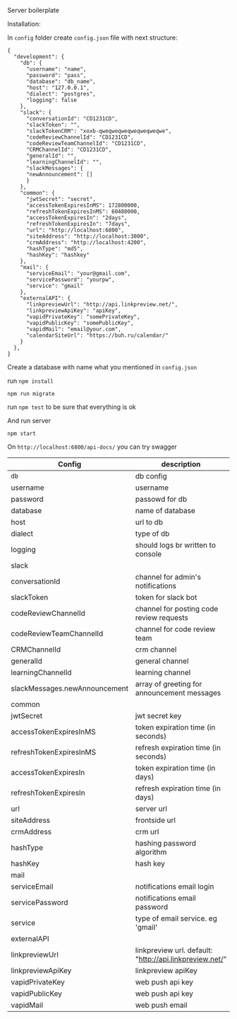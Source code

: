 Server boilerplate

Installation:

In `config` folder create `config.json` file with next structure:

```
{
  "development": {
    "db": {
      "username": "name",
      "password": "pass",
      "database": "db_name",
      "host": "127.0.0.1",
      "dialect": "postgres",
      "logging": false
    },
    "slack": {
      "conversationId": "CD1231CD",
      "slackToken": "",
      "slackTokenCRM": "xoxb-qweqweqweqweqweqweqwe",
      "codeReviewChannelId": "CD1231CD",
      "codeReviewTeamChannelId": "CD1231CD",
      "CRMChannelId": "CD1231CD",
      "generalId": "",
      "learningChannelId": "",
      "slackMessages": {
      "newAnnouncement": []
      }
    },
    "common": {
      "jwtSecret": "secret",
      "accessTokenExpiresInMS": 172800000,
      "refreshTokenExpiresInMS": 60480000,
      "accessTokenExpiresIn": "2days",
      "refreshTokenExpiresIn": "7days",
      "url": "http://localhost:6800",
      "siteAddress": "http://localhost:3000",
      "crmAddress": "http://localhost:4200",
      "hashType": "md5",
      "hashKey": "hashkey"
    },
    "mail": {
      "serviceEmail": "your@gmail.com",
      "servicePassword": "yourpw",
      "service": "gmail"
    },
    "externalAPI": {
      "linkpreviewUrl": "http://api.linkpreview.net/",
      "linkpreviewApiKey": "apiKey",
      "vapidPrivateKey": "somePrivateKey",
      "vapidPublicKey": "somePublicKey",
      "vapidMail": "email@your.com",
      "calendarSiteUrl": "https://buh.ru/calendar/"
    }
  },
}
```

Create a database with name what you mentioned in `config.json`

run
`npm install`

`npm run migrate`

run `npm test` to be sure that everything is ok

And run server

`npm start`

On `http://localhost:6800/api-docs/` you can try swagger

| Config                        | description                                             |
| ----------------------------- | ------------------------------------------------------- |
| `db`                          | db config                                               |
| username                      | username                                                |
| password                      | passowd for db                                          |
| database                      | name of database                                        |
| host                          | url to db                                               |
| dialect                       | type of db                                              |
| logging                       | should logs br written to console                       |
| slack                         |                                                         |
| conversationId                | channel for admin's notifications                       |
| slackToken                    | token for slack bot                                     |
| codeReviewChannelId           | channel for posting code review requests                |
| codeReviewTeamChannelId       | channel for code review team                            |
| CRMChannelId                  | crm channel                                             |
| generalId                     | general channel                                         |
| learningChannelId             | learning channel                                        |
| slackMessages.newAnnouncement | array of greeting for announcement messages             |
| common                        |                                                         |
| jwtSecret                     | jwt secret key                                          |
| accessTokenExpiresInMS       | token expiration time (in seconds)                      |
| refreshTokenExpiresInMS      | refresh expiration time (in seconds)                    |
| accessTokenExpiresIn          | token expiration time (in days)                         |
| refreshTokenExpiresIn         | refresh expiration time (in days)                       |
| url                           | server url                                              |
| siteAddress                   | frontside url                                           |
| crmAddress                    | crm url                                                 |
| hashType                      | hashing password algorithm                              |
| hashKey                       | hash key                                                |
| mail                          |                                                         |
| serviceEmail                  | notifications email login                               |
| servicePassword               | notifications email password                            |
| service                       | type of email service. eg 'gmail'                       |
| externalAPI                   |                                                         |
| linkpreviewUrl                | linkpreview url. default: "http://api.linkpreview.net/" |
| linkpreviewApiKey             | linkpreview apiKey                                      |
| vapidPrivateKey               | web push api key                                        |
| vapidPublicKey                | web push api key                                        |
| vapidMail                     | web push email                                          |
